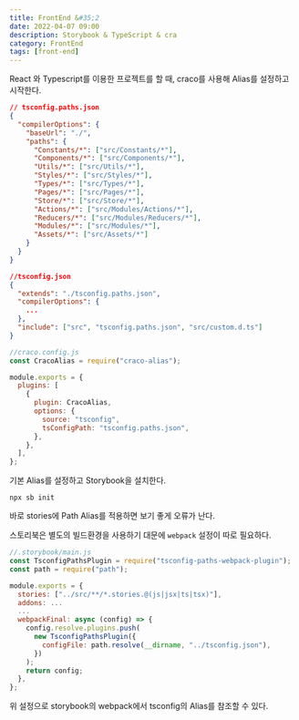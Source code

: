 ```yaml
---
title: FrontEnd &#35;2
date: 2022-04-07 09:00
description: Storybook & TypeScript & cra
category: FrontEnd
tags: [front-end]
---
```


React 와 Typescript를 이용한 프로젝트를 할 때, craco를 사용해 Alias를 설정하고 시작한다.

```json
// tsconfig.paths.json
{
  "compilerOptions": {
    "baseUrl": "./",
    "paths": {
      "Constants/*": ["src/Constants/*"],
      "Components/*": ["src/Components/*"],
      "Utils/*": ["src/Utils/*"],
      "Styles/*": ["src/Styles/*"],
      "Types/*": ["src/Types/*"],
      "Pages/*": ["src/Pages/*"],
      "Store/*": ["src/Store/*"],
      "Actions/*": ["src/Modules/Actions/*"],
      "Reducers/*": ["src/Modules/Reducers/*"],
      "Modules/*": ["src/Modules/*"],
      "Assets/*": ["src/Assets/*"]
    }
  }
}
```

```json
//tsconfig.json
{
  "extends": "./tsconfig.paths.json",
  "compilerOptions": {
    ...
  },
  "include": ["src", "tsconfig.paths.json", "src/custom.d.ts"]
}
```

```js
//craco.config.js
const CracoAlias = require("craco-alias");

module.exports = {
  plugins: [
    {
      plugin: CracoAlias,
      options: {
        source: "tsconfig",
        tsConfigPath: "tsconfig.paths.json",
      },
    },
  ],
};
```

기본 Alias를 설정하고 Storybook을 설치한다.

```
npx sb init
```

바로 stories에 Path Alias를 적용하면 보기 좋게 오류가 난다.

스토리북은 별도의 빌드환경을 사용하기 대문에 `webpack` 설정이 따로 필요하다.

```js
//.storybook/main.js
const TsconfigPathsPlugin = require("tsconfig-paths-webpack-plugin");
const path = require("path");

module.exports = {
  stories: ["../src/**/*.stories.@(js|jsx|ts|tsx)"],
  addons: ...
  ...
  webpackFinal: async (config) => {
    config.resolve.plugins.push(
      new TsconfigPathsPlugin({
        configFile: path.resolve(__dirname, "../tsconfig.json"),
      })
    );
    return config;
  },
};
```

위 설정으로 storybook의 webpack에서 tsconfig의 Alias를 참조할 수 있다.
